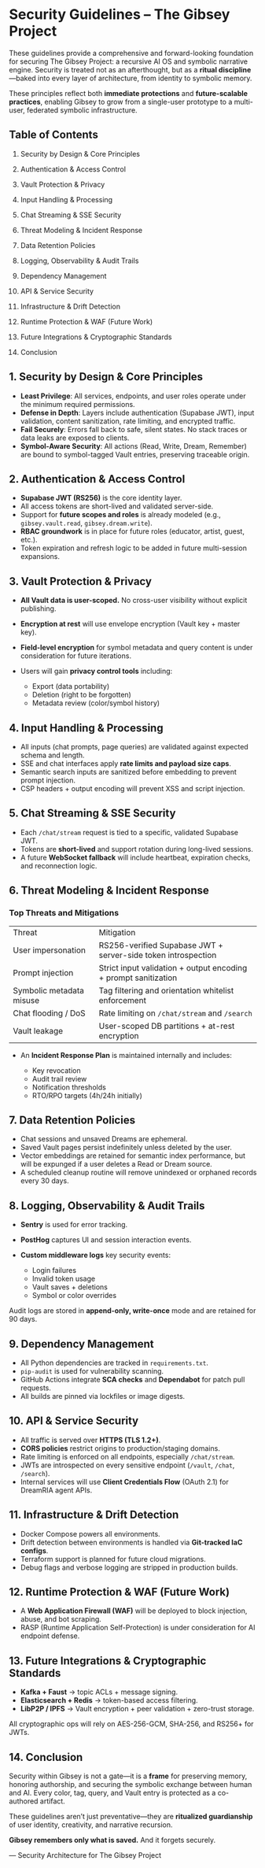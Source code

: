 # Security Guidelines – The Gibsey Project

These guidelines provide a comprehensive and forward-looking foundation for securing The Gibsey Project: a recursive AI OS and symbolic narrative engine. Security is treated not as an afterthought, but as a **ritual discipline**—baked into every layer of architecture, from identity to symbolic memory.

These principles reflect both **immediate protections** and **future-scalable practices**, enabling Gibsey to grow from a single-user prototype to a multi-user, federated symbolic infrastructure.

## Table of Contents

1. Security by Design & Core Principles

2. Authentication & Access Control

3. Vault Protection & Privacy

4. Input Handling & Processing

5. Chat Streaming & SSE Security

6. Threat Modeling & Incident Response

7. Data Retention Policies

8. Logging, Observability & Audit Trails

9. Dependency Management

10. API & Service Security

11. Infrastructure & Drift Detection

12. Runtime Protection & WAF (Future Work)

13. Future Integrations & Cryptographic Standards

14. Conclusion

## 1. Security by Design & Core Principles

*   **Least Privilege**: All services, endpoints, and user roles operate under the minimum required permissions.
*   **Defense in Depth**: Layers include authentication (Supabase JWT), input validation, content sanitization, rate limiting, and encrypted traffic.
*   **Fail Securely**: Errors fall back to safe, silent states. No stack traces or data leaks are exposed to clients.
*   **Symbol-Aware Security**: All actions (Read, Write, Dream, Remember) are bound to symbol-tagged Vault entries, preserving traceable origin.

## 2. Authentication & Access Control

*   **Supabase JWT (RS256)** is the core identity layer.
*   All access tokens are short-lived and validated server-side.
*   Support for **future scopes and roles** is already modeled (e.g., `gibsey.vault.read`, `gibsey.dream.write`).
*   **RBAC groundwork** is in place for future roles (educator, artist, guest, etc.).
*   Token expiration and refresh logic to be added in future multi-session expansions.

## 3. Vault Protection & Privacy

*   **All Vault data is user-scoped.** No cross-user visibility without explicit publishing.

*   **Encryption at rest** will use envelope encryption (Vault key + master key).

*   **Field-level encryption** for symbol metadata and query content is under consideration for future iterations.

*   Users will gain **privacy control tools** including:

    *   Export (data portability)
    *   Deletion (right to be forgotten)
    *   Metadata review (color/symbol history)

## 4. Input Handling & Processing

*   All inputs (chat prompts, page queries) are validated against expected schema and length.
*   SSE and chat interfaces apply **rate limits and payload size caps**.
*   Semantic search inputs are sanitized before embedding to prevent prompt injection.
*   CSP headers + output encoding will prevent XSS and script injection.

## 5. Chat Streaming & SSE Security

*   Each `/chat/stream` request is tied to a specific, validated Supabase JWT.
*   Tokens are **short-lived** and support rotation during long-lived sessions.
*   A future **WebSocket fallback** will include heartbeat, expiration checks, and reconnection logic.

## 6. Threat Modeling & Incident Response

### Top Threats and Mitigations

|                          |                                                                 |
| ------------------------ | --------------------------------------------------------------- |
| Threat                   | Mitigation                                                      |
| User impersonation       | RS256-verified Supabase JWT + server-side token introspection   |
| Prompt injection         | Strict input validation + output encoding + prompt sanitization |
| Symbolic metadata misuse | Tag filtering and orientation whitelist enforcement             |
| Chat flooding / DoS      | Rate limiting on `/chat/stream` and `/search`                   |
| Vault leakage            | User-scoped DB partitions + at-rest encryption                  |

*   An **Incident Response Plan** is maintained internally and includes:

    *   Key revocation
    *   Audit trail review
    *   Notification thresholds
    *   RTO/RPO targets (4h/24h initially)

## 7. Data Retention Policies

*   Chat sessions and unsaved Dreams are ephemeral.
*   Saved Vault pages persist indefinitely unless deleted by the user.
*   Vector embeddings are retained for semantic index performance, but will be expunged if a user deletes a Read or Dream source.
*   A scheduled cleanup routine will remove unindexed or orphaned records every 30 days.

## 8. Logging, Observability & Audit Trails

*   **Sentry** is used for error tracking.

*   **PostHog** captures UI and session interaction events.

*   **Custom middleware logs** key security events:

    *   Login failures
    *   Invalid token usage
    *   Vault saves + deletions
    *   Symbol or color overrides

Audit logs are stored in **append-only, write-once** mode and are retained for 90 days.

## 9. Dependency Management

*   All Python dependencies are tracked in `requirements.txt`.
*   `pip-audit` is used for vulnerability scanning.
*   GitHub Actions integrate **SCA checks** and **Dependabot** for patch pull requests.
*   All builds are pinned via lockfiles or image digests.

## 10. API & Service Security

*   All traffic is served over **HTTPS (TLS 1.2+)**.
*   **CORS policies** restrict origins to production/staging domains.
*   Rate limiting is enforced on all endpoints, especially `/chat/stream`.
*   JWTs are introspected on every sensitive endpoint (`/vault`, `/chat`, `/search`).
*   Internal services will use **Client Credentials Flow** (OAuth 2.1) for DreamRIA agent APIs.

## 11. Infrastructure & Drift Detection

*   Docker Compose powers all environments.
*   Drift detection between environments is handled via **Git-tracked IaC configs**.
*   Terraform support is planned for future cloud migrations.
*   Debug flags and verbose logging are stripped in production builds.

## 12. Runtime Protection & WAF (Future Work)

*   A **Web Application Firewall (WAF)** will be deployed to block injection, abuse, and bot scraping.
*   RASP (Runtime Application Self-Protection) is under consideration for AI endpoint defense.

## 13. Future Integrations & Cryptographic Standards

*   **Kafka + Faust** → topic ACLs + message signing.
*   **Elasticsearch + Redis** → token-based access filtering.
*   **LibP2P / IPFS** → Vault encryption + peer validation + zero-trust storage.

All cryptographic ops will rely on AES-256-GCM, SHA-256, and RS256+ for JWTs.

## 14. Conclusion

Security within Gibsey is not a gate—it is a **frame** for preserving memory, honoring authorship, and securing the symbolic exchange between human and AI. Every color, tag, query, and Vault entry is protected as a co-authored artifact.

These guidelines aren’t just preventative—they are **ritualized guardianship** of user identity, creativity, and narrative recursion.

**Gibsey remembers only what is saved.** And it forgets securely.

— Security Architecture for The Gibsey Project
